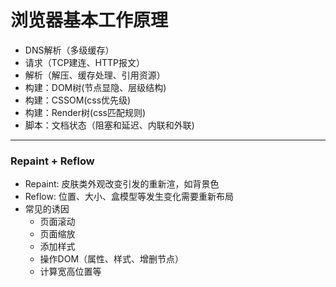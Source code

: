 # 浏览器基本工作原理

- DNS解析（多级缓存）
- 请求（TCP建连、HTTP报文）
- 解析（解压、缓存处理、引用资源）
- 构建：DOM树(节点显隐、层级结构)
- 构建：CSSOM(css优先级)
- 构建：Render树(css匹配规则)
- 脚本：文档状态（阻塞和延迟、内联和外联)

----------
### Repaint + Reflow ###
- Repaint: 皮肤类外观改变引发的重新渲，如背景色
- Reflow: 位置、大小、盒模型等发生变化需要重新布局
- 常见的诱因
    - 页面滚动
    - 页面缩放
    - 添加样式
    - 操作DOM（属性、样式、增删节点）
    - 计算宽高位置等